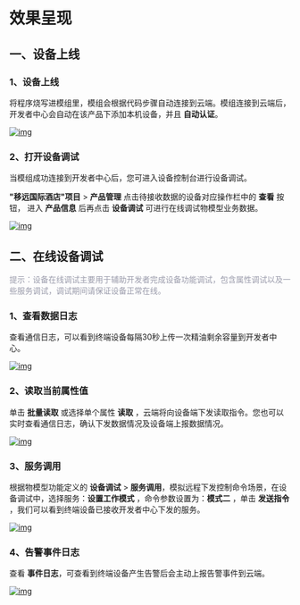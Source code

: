 # 效果呈现

## **一、设备上线**
### **1、设备上线**

将程序烧写进模组里，模组会根据代码步骤自动连接到云端。模组连接到云端后，开发者中心会自动在该产品下添加本机设备，并且 __自动认证__。

<a data-fancybox title="img" href="/deviceDevelop/nb/speediness_cmcc&cucc/resource/QuecOpen/Speediness-QuecOpen-08.png">![img](/deviceDevelop/nb/speediness_cmcc&cucc/resource/QuecOpen/Speediness-QuecOpen-08.png)</a>

### **2、打开设备调试**
当模组成功连接到开发者中心后，您可进入设备控制台进行设备调试。

 __"移远国际酒店"项目__  > __产品管理__ 点击待接收数据的设备对应操作栏中的 __查看__ 按钮， 进入 __产品信息__ 后再点击 __设备调试__ 可进行在线调试物模型业务数据。

<a data-fancybox title="img" href="/deviceDevelop/nb/speediness_cmcc&cucc/resource/QuecOpen/Speediness-QuecOpen-09.png">![img](/deviceDevelop/nb/speediness_cmcc&cucc/resource/QuecOpen/Speediness-QuecOpen-09.png)</a>

## **二、在线设备调试**
 <font color=#999AAA >提示：设备在线调试主要用于辅助开发者完成设备功能调试，包含属性调试以及一些服务调试，调试期间请保证设备正常在线。</font>


### __1、查看数据日志__

查看通信日志，可以看到终端设备每隔30秒上传一次精油剩余容量到开发者中心。

<a data-fancybox title="img" href="/deviceDevelop/nb/speediness_cmcc&cucc/resource/QuecOpen/Speediness-QuecOpen-10.png">![img](/deviceDevelop/nb/speediness_cmcc&cucc/resource/QuecOpen/Speediness-QuecOpen-10.png)</a>

### __2、读取当前属性值__

单击 __批量读取__ 或选择单个属性 __读取__ ，云端将向设备端下发读取指令。您也可以实时查看通信日志，确认下发数据情况及设备端上报数据情况。


<a data-fancybox title="img" href="/deviceDevelop/nb/speediness_cmcc&cucc/resource/QuecOpen/Speediness-QuecOpen-11.png">![img](/deviceDevelop/nb/speediness_cmcc&cucc/resource/QuecOpen/Speediness-QuecOpen-11.png)</a>

### __3、服务调用__

根据物模型功能定义的 __设备调试__ > __服务调用__，模拟远程下发控制命令场景，在设备调试中，选择服务：__设置工作模式__ ，命令参数设置为：__模式二__ ，单击 __发送指令__ ，我们可以看到终端设备已接收开发者中心下发的服务。


<a data-fancybox title="img" href="/deviceDevelop/nb/speediness_cmcc&cucc/resource/QuecOpen/Speediness-QuecOpen-12.png">![img](/deviceDevelop/nb/speediness_cmcc&cucc/resource/QuecOpen/Speediness-QuecOpen-12.png)</a>


### __4、告警事件日志__

 查看 __事件日志__，可查看到终端设备产生告警后会主动上报告警事件到云端。


<a data-fancybox title="img" href="/deviceDevelop/nb/speediness_cmcc&cucc/resource/QuecOpen/Speediness-QuecOpen-13.png">![img](/deviceDevelop/nb/speediness_cmcc&cucc/resource/QuecOpen/Speediness-QuecOpen-13.png)</a>







